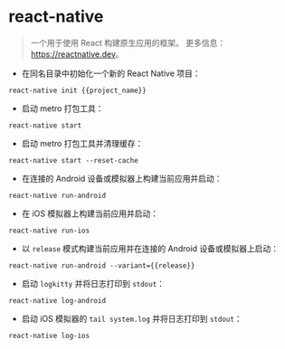 # react-native

> 一个用于使用 React 构建原生应用的框架。
> 更多信息：<https://reactnative.dev>。

- 在同名目录中初始化一个新的 React Native 项目：

`react-native init {{project_name}}`

- 启动 metro 打包工具：

`react-native start`

- 启动 metro 打包工具并清理缓存：

`react-native start --reset-cache`

- 在连接的 Android 设备或模拟器上构建当前应用并启动：

`react-native run-android`

- 在 iOS 模拟器上构建当前应用并启动：

`react-native run-ios`

- 以 `release` 模式构建当前应用并在连接的 Android 设备或模拟器上启动：

`react-native run-android --variant={{release}}`

- 启动 `logkitty` 并将日志打印到 `stdout`：

`react-native log-android`

- 启动 iOS 模拟器的 `tail system.log` 并将日志打印到 `stdout`：

`react-native log-ios`
